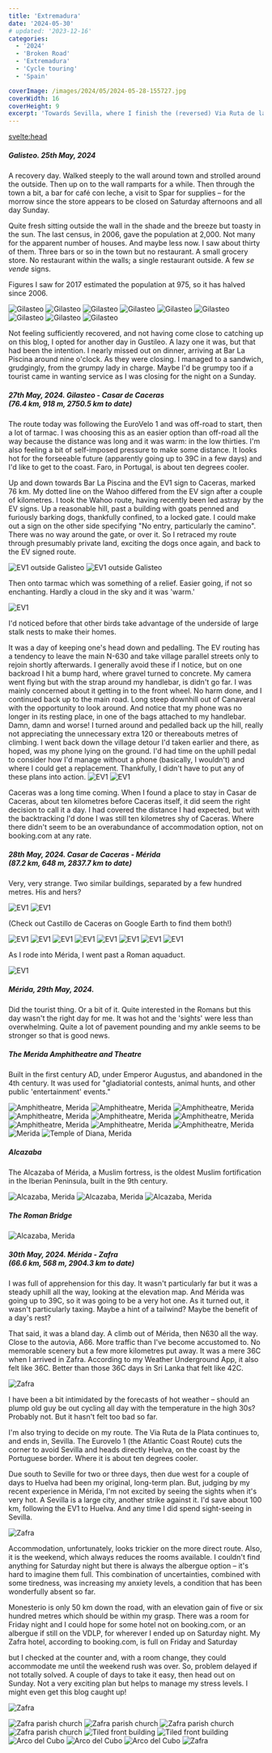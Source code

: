 ```yaml
---
title: 'Extremadura'
date: '2024-05-30'
# updated: '2023-12-16'
categories:
  - '2024'
  - 'Broken Road'
  - 'Extremadura'
  - 'Cycle touring'
  - 'Spain'

coverImage: /images/2024/05/2024-05-28-155727.jpg
coverWidth: 16
coverHeight: 9
excerpt: 'Towards Sevilla, where I finish the (reversed) Via Ruta de la Plata. <br/>And aim for Portugal.'
---
```


<script>
	import Callout from '$lib/components/Callout.svelte'
  import Img from '$lib/components/Img.svelte'

  	// create a gallery of all images on the page
    // if(document){
    //   document.addEventListener('DOMContentLoaded', () => {
    //     const images = document.querySelectorAll('img');
    //     images.forEach((image) => {
    //       image.addEventListener('click', () => {
    //         const overlay = document.createElement('div');
    //         overlay.classList.add('overlay');
    //         const img = document.createElement('img');
    //         img.src = image.src;
    //         overlay.appendChild(img);
    //         document.body.appendChild(overlay);
    //         overlay.addEventListener('click', () => {
    //           document.body.removeChild(overlay);
    //         });
    //       });
    //     });
    //   });
    // }
</script>

<svelte:head>

<title>2024 Europe</title>
</svelte:head>

<section class="card">

<h5>
  	Galisteo. 25th May, 2024
</h5>

<p>A recovery day. Walked steeply to the wall around town and strolled around the outside. Then up on to the wall ramparts for a while. Then through the town a bit, a bar for caf&eacute; con leche, a visit to Spar for supplies &ndash; for the morrow since the store appears to be closed on Saturday afternoons and all day Sunday. </p>
<p>Quite fresh sitting outside the wall in the shade and the breeze but toasty in the sun. The last census, in 2006, gave the population at 2,000. Not many for the apparent number of houses. And maybe less now. I saw about thirty of them. Three bars or so in the town but no restaurant. A small grocery store. No restaurant within the walls; a single restaurant outside. A few <i>se vende</i> signs.</p>

<Callout>
  Figures I saw for 2017 estimated the population at 975, so it has halved since 2006. 
</Callout>

<Img
  src="/images/2024/05/2024-05-25-113358.jpg"
  alt="Gilasteo" 
/>
<Img
  src="/images/2024/05/2024-05-25-113457.jpg"
  alt="Gilasteo" 
/>
<Img
  src="/images/2024/05/2024-05-25-113707.jpg"
  alt="Gilasteo" 
  caption="My accommodation: La Pension del Parador"
/>
<Img
  src="/images/2024/05/2024-05-25-113855.jpg"
  alt="Gilasteo"
  caption="Up snugly against the old walls." 
/>
<Img
  src="/images/2024/05/2024-05-25-113801.jpg"
  alt="Gilasteo"
  caption="The Roman bridge, over which I entered town." 
/>
<Img
  src="/images/2024/05/2024-05-25-114055.jpg"
  alt="Gilasteo" 
  caption="Stork nests on just about every suitable surface."
/>
<Img
  src="/images/2024/05/2024-05-25-120325.jpg"
  alt="Gilasteo" 
/>
<Img
  src="/images/2024/05/2024-05-25-121110.jpg"
  alt="Gilasteo" 
  caption="Up on the ramparts"
/>
<Img
  src="/images/2024/05/2024-05-25-121512.jpg"
  alt="Gilasteo" 
/>

<p>Not feeling sufficiently recovered, and not having come close to catching up on this blog, I opted for another day in Gustileo. A lazy one it was, but that had been the intention. I nearly missed out on dinner, arriving at Bar La Piscina around nine o'clock. As they were closing. I managed to a sandwich, grudgingly, from the grumpy lady in charge. Maybe I'd be grumpy too if a tourist came in wanting service as I was closing for the night on a Sunday.</p>

</section>

<section class="card">
<h5>
  	27th May, 2024.
  	Gilasteo - Casar de Caceras<br/>
    (76.4 km, 918 m, 2750.5 km to date)    
</h5>

<p>The route today was following the EuroVelo 1 and was off-road to start, then a lot of tarmac. I was choosing this as an easier option than off-road all the way because the distance was long and it was warm: in the low thirties. I'm also feeling a bit of self-imposed pressure to make some distance. It looks hot for the forseeable future (apparently going up to 39C in a few days) and I'd like to get to the coast. Faro, in Portugal, is about ten degrees cooler.</p>

<p>Up and down towards Bar La Piscina and the EV1 sign to Caceras, marked 76 km. My dotted line on the Wahoo differed from the EV sign after a couple of kilometres. I took the Wahoo route, having recently been led astray by the EV signs. Up a reasonable hill, past a building with goats penned and furiously barking dogs, thankfully confined, to a locked gate. I could make out a sign on the other side specifying "No entry, particularly the camino". There was no way around the gate, or over it. So I retraced my route through presumably private land, exciting the dogs once again, and back to the EV signed route.</p>

<Img
  src="/images/2024/05/2024-05-27-103752.jpg"
  alt="EV1 outside Galisteo"
/>
<Img
  src="/images/2024/05/2024-05-27-104421.jpg"
  alt="EV1 outside Galisteo"
/>

<p>Then onto tarmac which was something of a relief. Easier going, if not so enchanting. Hardly a cloud in the sky and it was 'warm.'</p>
<Img
  src="/images/2024/05/2024-05-27-113807.jpg"
  alt="EV1"
  caption="Is this a one-legged stalk?"
/>
<p>I'd noticed before that other birds take advantage of the underside of large stalk nests to make their homes.</p>

<p>It was a day of keeping one's head down and pedalling. The EV routing has a tendency to leave the main N-630 and take village parallel streets only to rejoin shortly afterwards. I generally avoid these if I notice, but on one backroad I hit a bump hard, where gravel turned to concrete. My camera went flying but with the strap around my handlebar, is didn't go far. I was mainly concerned about it getting in to the front wheel. No harm done, and I continued back up to the main road. Long steep downhill out of Canaveral with the opportunity to look around. And notice that my phone was no longer in its resting place, in one of the bags attached to my handlebar. Damn, damn and worse! I turned around and pedalled back up the hill, really not appreciating the unnecessary extra 120 or thereabouts metres of climbing. I went back down the village detour I'd taken earlier and there, as hoped, was my phone lying on the ground. I'd had time on the uphill pedal to consider how I'd manage without a phone (basically, I wouldn't) and where I could get a replacement. Thankfully, I didn't have to put any of these plans into action.
<Img
  src="/images/2024/05/2024-05-27-164510.jpg"
  alt="EV1"
/>
<Img
  src="/images/2024/05/2024-05-27-164521.jpg"
  alt="EV1"
/>
<p>Caceras was a long time coming. When I found a place to stay in Casar de Caceras, about ten kilometres before Caceras itself, it did seem the right decision to call it a day. I had covered the distance I had expected, but with the backtracking I'd done I was still ten kilometres shy of Caceras. Where there didn't seem to be an overabundance of accommodation option, not on booking.com at any rate.</p>

</section>

<section class="card">
<h5>
  	28th May, 2024.
  	Casar de Caceras - M&eacute;rida<br/>
    (87.2 km, 648 m, 2837.7 km to date)    
</h5>

<p>Very, very strange. Two similar buildings, separated by a few hundred metres. His and hers? </p>

<Img
  src="/images/2024/05/2024-05-28-113944.jpg"
  alt="EV1"
/>
<Img
  src="/images/2024/05/2024-05-28-114350.jpg"
  alt="EV1"
/>

<p>(Check out Castillo de Caceras on Google Earth to find them both!)</p>

<Img
  src="/images/2024/05/2024-05-28-122847.jpg"
  alt="EV1"
/>
<Img
  src="/images/2024/05/2024-05-28-155710.jpg"
  alt="EV1"
/>
<Img
  src="/images/2024/05/2024-05-28-155727.jpg"
  alt="EV1"
/>
<Img
  src="/images/2024/05/2024-05-28-161208.jpg"
  alt="EV1"
/>
<Img
  src="/images/2024/05/2024-05-28-161333.jpg"
  alt="EV1"
/>
<Img
  src="/images/2024/05/2024-05-28-161808.jpg"
  alt="EV1"
/>
<Img
  src="/images/2024/05/2024-05-28-161914.jpg"
  alt="EV1"
/>
<Img
  src="/images/2024/05/2024-05-28-171010.jpg"
  alt="EV1"
/>

<p>As I rode into M&eacute;rida, I went past a Roman aquaduct.</p>
<Img
  src="/images/2024/05/2024-05-28-181919.jpg"
  alt="EV1"
/>

</section>

<section class="card">
<h5>
  	M&eacute;rida, 29th May, 2024.
</h5>
<p>Did the tourist thing. Or a bit of it. Quite interested in the Romans but this day wasn't the right day for me. It was hot and the 'sights' were less than overwhelming. Quite a lot of pavement pounding and my ankle seems to be stronger so that is good news.</p>

<h5>The Merida Amphitheatre and Theatre</h5>

<p>Built in the first century AD, under Emperor Augustus, and abandoned in the 4th century. It was used for "gladiatorial contests, animal hunts, and other public 'entertainment' events."</p>

<Img
  src="/images/2024/05/2024-05-29-134100.jpg"
  alt="Amphitheatre, Merida"
  caption="The Amphitheatre"
/>
<Img
  src="/images/2024/05/2024-05-29-135144.jpg"
  alt="Amphitheatre, Merida"
/>
<Img
src="/images/2024/05/2024-05-29-135307.jpg"
alt="Amphitheatre, Merida"
/>
<Img
  src="/images/2024/05/2024-05-29-135700.jpg"
  alt="Amphitheatre, Merida"
  caption="Nice stonework"
/>
<Img
  src="/images/2024/05/2024-05-29-140215.jpg"
  alt="Amphitheatre, Merida"
/>
<Img
  src="/images/2024/05/2024-05-29-135840.jpg"
  alt="Amphitheatre, Merida"
  caption="The theatre, being set up for an evening performance. Not a bad spot for a concert."
/>
<Img
  src="/images/2024/05/2024-05-29-135847.jpg"
  alt="Amphitheatre, Merida"
/>
<Img
  src="/images/2024/05/2024-05-29-140011.jpg"
  alt="Amphitheatre, Merida"
/>
<Img
  src="/images/2024/05/2024-05-29-140259.jpg"
  alt="Amphitheatre, Merida"
/>
<Img
  src="/images/2024/05/2024-05-29-160340.jpg"
  alt="Merida"
/>
<Img
  src="/images/2024/05/2024-05-29-162502.jpg"
  alt="Temple of Diana, Merida"
  caption="The Temple of Diana"
/>
<br/>

<h5>Alcazaba</h5>
<p>The Alcazaba of Mérida, a Muslim fortress, is the oldest Muslim fortification in the Iberian Peninsula, built in the 9th century. </p> 
<Img
  src="/images/2024/05/2024-05-29-163331.jpg"
  alt="Alcazaba, Merida"
  caption="Outside of the fort"
/>
<Img
  src="/images/2024/05/2024-05-29-163341.jpg"
  alt="Alcazaba, Merida"  
/> 
<Img
  src="/images/2024/05/2024-05-29-164655.jpg"
  alt="Alcazaba, Merida"  
/> 
<br/>
<h5>The Roman Bridge</h5>
<Img
  src="/images/2024/05/2024-05-29-164150.jpg"
  alt="Alcazaba, Merida"
  caption="Photographed from the ramparts of the Alcazaba."
/>

</section>

<section class="card">
<h5>
  	30th May, 2024.
  	M&eacute;rida - Zafra<br/>
    (66.6 km, 568 m, 2904.3 km to date)    
</h5>

<p>I was full of apprehension for this day. It wasn't particularly far but it was a steady uphill all the way, looking at the elevation map. And M&eacute;rida was going up to 39C, so it was going to be a very hot one. As it turned out, it wasn't particularly taxing. Maybe a hint of a tailwind? Maybe the benefit of a day's rest?</p>

<p>That said, it was a bland day. A climb out of M&eacute;rida, then N630 all the way. Close to the autovia, A66. More traffic than I've become accustomed to. No memorable scenery but a few more kilometres put away. It was a mere 36C when I arrived in Zafra. According to my Weather Underground App, it also felt like 36C. Better than those 36C days in Sri Lanka that felt like 42C. </p>
</section>

<section class="card">

<Img
  src="/images/2024/05/2024-05-31-192519.jpg"
  alt="Zafra"
/>

  <p>I have been a bit intimidated by the forecasts of hot weather &ndash; should an plump old guy be out cycling all day with the temperature in the high 30s? Probably not. But it hasn't felt too bad so far.</p>

  <p>I'm also trying to decide on my route. The Via Ruta de la Plata continues to, and ends in, Sevilla. The Eurovelo 1 (the Atlantic Coast Route) cuts the corner to avoid Sevilla and heads directly Huelva, on the coast by the Portuguese border. Where it is about ten degrees cooler.</p>

  <p>Due south to Seville for two or three days, then due west for a couple of days to Huelva had been my original, long-term plan. But, judging by my recent experience in M&eacute;rida, I'm not excited by seeing the sights when it's very hot. A Sevilla is a large city, another strike against it. I'd save about 100 km, following the EV1 to Huelva. And any time I did spend sight-seeing in Sevilla. </p>

<Img
  src="/images/2024/05/2024-05-31-185458.jpg"
  alt="Zafra "
/>

  <p>Accommodation, unfortunately, looks trickier on the more direct route. Also, it is the weekend, which always reduces the rooms available. I couldn't find anything for Saturday night but there is always the albergue option &ndash; it's hard to imagine them full. This combination of uncertainties, combined with some tiredness, was increasing my anxiety levels, a condition that has been wonderfully absent so far. </p>

  <p>Monesterio is only 50 km down the road, with an elevation gain of five or six hundred metres which should be within my grasp. There was a room for Friday night and I could hope for some hotel not on booking.com, or an albergue if still on the VDLP, for wherever I ended up on Saturday night. My Zafra hotel, according to booking.com, is full on Friday and Saturday</p>

  <p> but I checked at the counter and, with a room change, they could accommodate me until the weekend rush was over. So, problem delayed if not totally solved. A couple of days to take it easy, then head out on Sunday. Not a very exciting plan but helps to manage my stress levels. I might even get this blog caught up!</p>

<Img
  src="/images/2024/05/2024-05-31-183950.jpg"
  alt="Zafra "
  caption="The Castle of Zafra, now a Parador hotel."
/>

<Img
  src="/images/2024/05/2024-05-31-185619.jpg"
  alt="Zafra parish church "
  caption="Parroquia de la Candelaria"
/>
<Img
  src="/images/2024/05/2024-05-31-185939.jpg"
  alt="Zafra parish church"
/>
<Img
  src="/images/2024/05/2024-05-31-190150.jpg"
  alt="Zafra parish church"
/>
<Img
  src="/images/2024/05/2024-05-31-192647.jpg"
  alt="Zafra parish church"
/>
<Img
  src="/images/2024/05/2024-05-31-191730.jpg"
  alt="Tiled front building"
  caption="A rare tile-fronted building."
/>
<Img
  src="/images/2024/05/2024-05-31-191738.jpg"
  alt="Tiled front building"
/>
<Img
  src="/images/2024/05/2024-05-31-194115.jpg"
  alt="Arco del Cubo"
  caption="Arco del Cubo"
/>
<Img
  src="/images/2024/05/2024-05-31-193630.jpg"
  alt="Arco del Cubo"
/>
<Img
  src="/images/2024/05/2024-05-31-193230.jpg"
  alt="Arco del Cubo"
/>
<Img
  src="/images/2024/05/2024-05-31-192519.jpg"
  alt="Zafra"
/>

</section>
